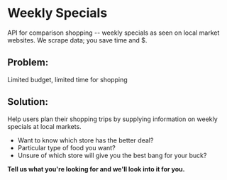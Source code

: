 # Weekly Specials
API for comparison shopping -- weekly specials as seen on local market websites.  We scrape data; you save time and $.

## Problem:  
Limited budget, limited time for shopping

## Solution:  
Help users plan their shopping trips by supplying information on weekly specials at local markets.  
* Want to know which store has the better deal? 
* Particular type of food you want?   
* Unsure of which store will give you the best bang for your buck?    

**Tell us what you're looking for and we'll look into it for you.**
